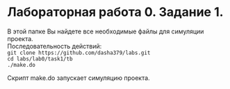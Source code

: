 # Лабораторная работа 0. Задание 1.

В этой папке Вы найдете все необходимые файлы для симуляции проекта.  
Последовательность действий:  
`git clone https://github.com/dasha379/labs.git`  
`cd labs/lab0/task1/tb`  
`./make.do`  

Скрипт make.do запускает симуляцию проекта.
